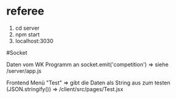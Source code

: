 # referee
1. cd server
2. npm start
3. localhost:3030

#Socket

Daten vom WK Programm an socket.emit('competition') => siehe /server/app.js

Frontend Menü "Test" => gibt die Daten als String aus zum testen (JSON.stringify()) => /client/src/pages/Test.jsx 
